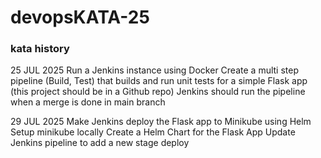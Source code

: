 # devopsKATA-25

### kata history 
25 JUL 2025
Run a Jenkins instance using Docker
Create a multi step pipeline (Build, Test) that builds and run unit tests for a simple Flask app (this project should be in a Github repo)
Jenkins should run the pipeline when a merge is done in main branch

29 JUL 2025
Make Jenkins deploy the Flask app to Minikube using Helm
Setup minikube locally
Create a Helm Chart for the Flask App
Update Jenkins pipeline to add a new stage deploy
